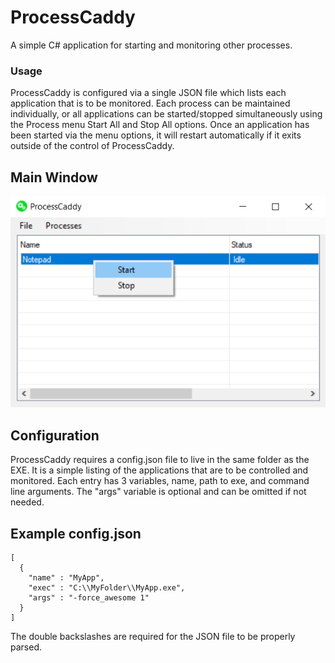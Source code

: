 # ProcessCaddy
A simple C# application for starting and monitoring other processes.

### Usage
ProcessCaddy is configured via a single JSON file which lists each application that is to be monitored. Each process can be maintained individually, or all applications can be started/stopped simultaneously using the Process menu Start All and Stop All options. Once an application has been started via the menu options, it will restart automatically if it exits outside of the control of ProcessCaddy.

## Main Window
![image](ProcessCaddy/img/main_dialog.png)

## Configuration
ProcessCaddy requires a config.json file to live in the same folder as the EXE. It is a simple listing of the applications that are to be controlled and monitored. Each entry has 3 variables, name, path to exe, and command line arguments. The "args" variable is optional and can be omitted if not needed.

## Example config.json
```
[
  {
    "name" : "MyApp",
    "exec" : "C:\\MyFolder\\MyApp.exe",
    "args" : "-force_awesome 1"
  }
]
```

The double backslashes are required for the JSON file to be properly parsed.
